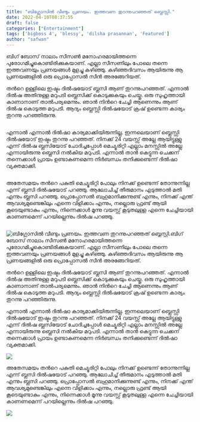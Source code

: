 ```yaml
---
title: "ബിഗ്ബോസിൽ വീണ്ടും പ്രണയം. ഇത്തവണ തുറന്നുപറഞ്ഞത് ബ്ലെസ്സി."
date: 2022-04-10T08:37:55
draft: false
categories: ["Entertainment"]
tags: ['bigboss 4', 'blessy', 'dilsha prasannan', 'Featured']
author: "safwan"
---
```


<!-- wp:paragraph -->
<p>ബിഗ് ബോസ് നാലാം സീസൺ മനോഹരമായിത്തന്നെ പുരോഗമിച്ചുകൊണ്ടിരിക്കുകയാണ്. എല്ലാ സീസണിലും പോലെ തന്നെ ഇത്തവണയും പ്രണയങ്ങൾ മുളച്ചു കഴിഞ്ഞു. കഴിഞ്ഞദിവസം ആയിരുന്നു ആ പ്രണയങ്ങളിൽ ഒരു പ്രൊപ്പോസൽ സീൻ അരങ്ങേറിയത്.</p>
<!-- /wp:paragraph -->

<!-- wp:paragraph -->
<p>തൻറെ ഉള്ളിലെ ഇഷ്ടം ദിൽഷയോട് ബ്ലസി ആണ് തുറന്നുപറഞ്ഞത്. എന്നാൽ ദിൽഷ  അതിനുള്ള മറുപടി ബ്ലെസിക്ക് കൊടുക്കുകയും ചെയ്തു. ഒരു സുഹൃത്തായി കാണാനാണ് താൽപര്യമെന്നും. ഞാൻ നിൻറെ ചേച്ചി ആണെന്നും ആണ് ദിൽഷ കൊടുത്ത മറുപടി. ആദ്യം ബ്ലെസ്സി ദിൽഷയോട് ക്രഷ് ഉണ്ടെന്ന കാര്യം തുറന്നു പറഞ്ഞിരുന്നു.</p>
<!-- /wp:paragraph -->

<!-- wp:image {"id":329204,"sizeSlug":"large"} -->
<figure class="wp-block-image size-large"><img src="https://cdn.boolokam.com/articles/2022/04/images-72-1.jpeg" alt="" class="wp-image-329204"/></figure>
<!-- /wp:image -->

<!-- wp:paragraph -->
<p>എന്നാൽ എന്നാൽ ദിൽഷാ കാര്യമാക്കിയിരുന്നില്ല. ഇന്നലെയാണ് ബ്ലെസ്സി ദിൽഷയോട് ഇഷ്ടം തുറന്നു പറഞ്ഞത്. നിനക്ക് 24 വയസ്സ് അല്ലേ ആയിട്ടുള്ളു എന്ന് ദിൽഷ ബ്ലസിയോട് ചോദിച്ചപ്പോൾ മെച്യൂരിറ്റി എല്ലാം മനസ്സിൽ അല്ലേ എന്നായിരുന്നു ബ്ലെസി നൽകിയ മറുപടി. എന്നാൽ താൻ കെട്ടുന്ന ചെക്കന് തന്നെക്കാൾ പ്രായം ഉണ്ടാകണമെന്ന നിർബന്ധം തനിക്കുണ്ടെന്ന് ദിൽഷാ വ്യക്തമാക്കി.</p>
<!-- /wp:paragraph -->

<!-- wp:image {"id":329205,"sizeSlug":"large"} -->
<figure class="wp-block-image size-large"><img src="https://cdn.boolokam.com/articles/2022/04/images-71.jpeg" alt="" class="wp-image-329205"/></figure>
<!-- /wp:image -->

<!-- wp:paragraph -->
<p>അതേസമയം തൻറെ പകുതി മെച്യൂരിറ്റി പോലും നിനക്ക് ഉണ്ടെന്ന് തോന്നുന്നില്ല എന്ന് ബ്ലസി ദിൽഷയോട് പറഞ്ഞു. ആലോചിച്ച് തീരുമാനം എടുത്താൽ മതി എന്നും ബ്ലസി പറഞ്ഞു. പ്രൊപ്പോസൽ ബഹുമാനിക്കുന്നുണ്ട് എന്നും, നിനക്ക് എന്ത് ആവശ്യമുണ്ടെങ്കിലും എന്നെ വിളിക്കാം എന്നും, നല്ലൊരു ഫ്രണ്ട് ആയി കൂടെയുണ്ടാകും എന്നും, നിന്നെക്കാൾ മൂന്നു വയസ്സ് കൂടുതലുള്ള എന്നെ ചേച്ചിയായി കാണണമെന്ന് പറയില്ലെന്നും ദിൽഷ പറഞ്ഞു.</p>
<!-- /wp:paragraph -->

<!-- wp:image {"id":329206,"sizeSlug":"large"} -->
<figure class="wp-block-image size-large"><img src="https://cdn.boolokam.com/articles/2022/04/images-74-1.jpeg" alt="" class="wp-image-329206"/></figure>
<!-- /wp:image -->


![ബിഗ്ബോസിൽ വീണ്ടും പ്രണയം. ഇത്തവണ തുറന്നുപറഞ്ഞത് ബ്ലെസ്സി.](https://cdn.boolokam.com/articles/2022/04/images-72-1.jpeg)ബിഗ് ബോസ് നാലാം സീസൺ മനോഹരമായിത്തന്നെ പുരോഗമിച്ചുകൊണ്ടിരിക്കുകയാണ്. എല്ലാ സീസണിലും പോലെ തന്നെ ഇത്തവണയും പ്രണയങ്ങൾ മുളച്ചു കഴിഞ്ഞു. കഴിഞ്ഞദിവസം ആയിരുന്നു ആ പ്രണയങ്ങളിൽ ഒരു പ്രൊപ്പോസൽ സീൻ അരങ്ങേറിയത്.

തൻറെ ഉള്ളിലെ ഇഷ്ടം ദിൽഷയോട് ബ്ലസി ആണ് തുറന്നുപറഞ്ഞത്. എന്നാൽ ദിൽഷ അതിനുള്ള മറുപടി ബ്ലെസിക്ക് കൊടുക്കുകയും ചെയ്തു. ഒരു സുഹൃത്തായി കാണാനാണ് താൽപര്യമെന്നും. ഞാൻ നിൻറെ ചേച്ചി ആണെന്നും ആണ് ദിൽഷ കൊടുത്ത മറുപടി. ആദ്യം ബ്ലെസ്സി ദിൽഷയോട് ക്രഷ് ഉണ്ടെന്ന കാര്യം തുറന്നു പറഞ്ഞിരുന്നു.

എന്നാൽ എന്നാൽ ദിൽഷാ കാര്യമാക്കിയിരുന്നില്ല. ഇന്നലെയാണ് ബ്ലെസ്സി ദിൽഷയോട് ഇഷ്ടം തുറന്നു പറഞ്ഞത്. നിനക്ക് 24 വയസ്സ് അല്ലേ ആയിട്ടുള്ളു എന്ന് ദിൽഷ ബ്ലസിയോട് ചോദിച്ചപ്പോൾ മെച്യൂരിറ്റി എല്ലാം മനസ്സിൽ അല്ലേ എന്നായിരുന്നു ബ്ലെസി നൽകിയ മറുപടി. എന്നാൽ താൻ കെട്ടുന്ന ചെക്കന് തന്നെക്കാൾ പ്രായം ഉണ്ടാകണമെന്ന നിർബന്ധം തനിക്കുണ്ടെന്ന് ദിൽഷാ വ്യക്തമാക്കി.

![](https://cdn.boolokam.com/articles/2022/04/images-71.jpeg)

അതേസമയം തൻറെ പകുതി മെച്യൂരിറ്റി പോലും നിനക്ക് ഉണ്ടെന്ന് തോന്നുന്നില്ല എന്ന് ബ്ലസി ദിൽഷയോട് പറഞ്ഞു. ആലോചിച്ച് തീരുമാനം എടുത്താൽ മതി എന്നും ബ്ലസി പറഞ്ഞു. പ്രൊപ്പോസൽ ബഹുമാനിക്കുന്നുണ്ട് എന്നും, നിനക്ക് എന്ത് ആവശ്യമുണ്ടെങ്കിലും എന്നെ വിളിക്കാം എന്നും, നല്ലൊരു ഫ്രണ്ട് ആയി കൂടെയുണ്ടാകും എന്നും, നിന്നെക്കാൾ മൂന്നു വയസ്സ് കൂടുതലുള്ള എന്നെ ചേച്ചിയായി കാണണമെന്ന് പറയില്ലെന്നും ദിൽഷ പറഞ്ഞു.

![](https://cdn.boolokam.com/articles/2022/04/images-74-1.jpeg)
